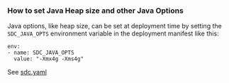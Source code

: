 ### How to set Java Heap size and other Java Options

Java options, like heap size, can be set at deployment time by setting the <code>SDC_JAVA_OPTS</code> environment variable in the deployment manifest like this:

    env:
    - name: SDC_JAVA_OPTS
      value: "-Xmx4g -Xms4g"
      
See [sdc.yaml](https://github.com/onefoursix/sdc-k8s-deployment-with-custom-config/blob/master/examples/example-1/sdc.yaml)
 
